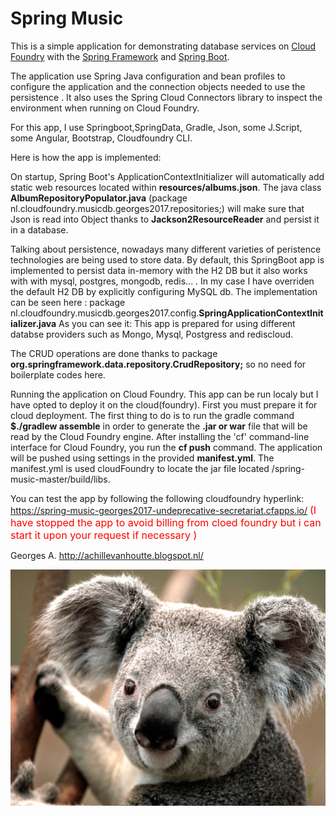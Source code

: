 Spring Music
============

This is a simple application for demonstrating database services on [Cloud Foundry](http://cloudfoundry.org) with the [Spring Framework](http://spring.io) and [Spring Boot](http://projects.spring.io/spring-boot/).


The application use Spring Java configuration and bean profiles to configure the application and the connection objects needed to use the persistence . It also uses the Spring Cloud Connectors library to inspect the environment when running on Cloud Foundry. 


For this app, I use Springboot,SpringData, Gradle, Json, some J.Script, some Angular, Bootstrap, Cloudfoundry CLI.

Here is how the app is implemented:

On startup, Spring Boot's ApplicationContextInitializer will automatically add static web resources located within <b>resources/albums.json</b>. 
The java class <b>AlbumRepositoryPopulator.java</b> (package nl.cloudfoundry.musicdb.georges2017.repositories;)
will make sure that Json is read into Object thanks to <b>Jackson2ResourceReader</b> and persist it in a database.

Talking about persistence, nowadays many different varieties of peristence technologies are being used to store data. 
By default, this SpringBoot app is implemented to persist data in-memory with the H2 DB but it also works with with mysql, postgres, mongodb, redis... . In my case I have overriden the default H2 DB by explicitly configuring MySQL db. The implementation can be seen here : package nl.cloudfoundry.musicdb.georges2017.config.<b>SpringApplicationContextInitializer.java</b> 
As you can see it: This app  is prepared for using different databse providers such as Mongo, Mysql, Postgress and rediscloud.

The CRUD operations are done thanks to package <b>org.springframework.data.repository.CrudRepository;</b> so no need for boilerplate codes here.  

Running the application on Cloud Foundry.
This app can be run localy but I have opted to deploy it on the cloud(foundry). First you must prepare it for cloud deployment. 
The first thing to do is to run the gradle command <b>$./gradlew assemble</b> in order to generate the <b> .jar or war</b> file that will be read by the Cloud Foundry engine. After installing the 'cf' command-line interface for Cloud Foundry, you run the <b>cf push</b> command. The application will be pushed using settings in the provided <b>manifest.yml</b>. 
The manifest.yml is used cloudFoundry to locate the jar file located /spring-music-master/build/libs. 


You can test the app by following the following cloudfoundry hyperlink: https://spring-music-georges2017-undeprecative-secretariat.cfapps.io/ 
<font size="3" color="red">(I have stopped the app to avoid billing from cloed foundry but i can start it upon your request if necessary ) </font>

Georges A. 
http://achillevanhoutte.blogspot.nl/

<p align="center">
  <img src="Koala.png"/>
 
</p>
